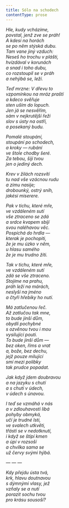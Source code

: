 ```yaml
---
title: Sólo na schodech
contentType: prose
---
```


_Hle, kudy vcházíme,  
povstal, jenž zve se práh!  
A kdesi na horách  
se po něm stýská dubu.  
Tam vane jiný vzduch:  
Neseš ho trochu v plášti,  
hvízdával v korunách  
a snad i toho dubu,  
co rozstoupil se v práh  
a nehýbá se, leží._

_Teď mrzne: V dřevu to  
vzpomínkou na mráz praští  
a kdeco svěřuje  
sten uším do lopuch.  
Jen já se nesvěřím,  
sám v nejkrutější řeži  
slov s ústy na ostří,  
a posekaný budu._

_Pomalé stoupání,  
stoupání po schodech,  
a kroky — rubání  
ve štole chodby šeré.  
Za tebou, šíjí tvou  
jen o jediný dech._

_Krev v žilách rozsvítí  
tu nad vše vzácnou rudu  
a zimu nasije;  
drobounký, ostrý sníh,  
jakési miserere._

_Pak v tichu, které mře,  
ve vzdáleném sutí  
vše ztraceno se zdá  
a srdce kvapem sbíjí  
svou naléhavou věc.  
Pospíchá do hrdla —  
kterak je pochopiti,  
že je mu úzko v něm,  
u hlasu samého  
že je mu trudno žíti._

_Tak v tichu, které mře,  
ve vzdáleném sutí  
zdá se vše ztraceno.  
Stojíme na prahu,  
práh leží na márách,  
neslyší na jméno  
a čtyři hřebíky ho nutí._

_Má zatlučenou řeč.  
Až zatlučou tak mne,  
to bude jinší dům,  
obydlí pochybné  
s ozvěnou tvou i mou  
vysilující pouti.  
To bude jinší dům —  
bez oken, říms a vrat  
a, bože, bez dechu,  
jejž pouze milující  
smí mezi polibky  
tak prudce popadat._

_Jak když jdem doubravou  
a na jazyku s chutí  
a s chutí v údech,  
v údech s únavou._

_I teď se vzmáhá v nás  
a v zdlouhavosti libá  
pohyby obmyká,  
učí je trudné lsti,  
ve svalech utkvěti,  
třásti se v nedotknutí,  
i když se štípí kmen  
a úpí v rozsoší  
a chvilka sama se  
už červy svými hýbá._

_— — —_

_Kdy přejdu ústa tvá,  
krk, hlavu doutnavou  
s dýmnými vlasy, jež  
vzňaly se a nutí  
porazit sochu tvou  
pro krásu sousoší?_
